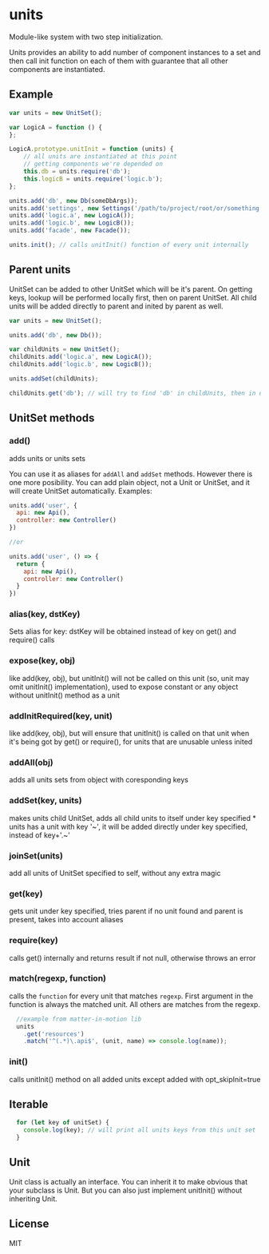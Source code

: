 # units

Module-like system with two step initialization.

Units provides an ability to add number of component instances to a set and then call init function on each of them with guarantee that all other components are instantiated.

## Example

```js
var units = new UnitSet();

var LogicA = function () {
};

LogicA.prototype.unitInit = function (units) {
	// all units are instantiated at this point
	// getting components we're depended on
	this.db = units.require('db');
	this.logicB = units.require('logic.b');
};

units.add('db', new Db(someDbArgs));
units.add('settings', new Settings('/path/to/project/root/or/something'));
units.add('logic.a', new LogicA());
units.add('logic.b', new LogicB());
units.add('facade', new Facade());

units.init(); // calls unitInit() function of every unit internally
```

## Parent units

UnitSet can be added to other UnitSet which will be it's parent. On getting keys, lookup will be performed locally first, then on parent UnitSet. All child units will be added directly to parent and inited by parent as well.

```js
var units = new UnitSet();

units.add('db', new Db());

var childUnits = new UnitSet();
childUnits.add('logic.a', new LogicA());
childUnits.add('logic.b', new LogicB());

units.addSet(childUnits);

childUnits.get('db'); // will try to find 'db' in childUnits, then in units
```

## UnitSet methods

### add()

adds units or units sets

You can use it as aliases for `addAll` and `addSet` methods. However there is one more posibility. You can add plain object, not a Unit or UnitSet, and it will create UnitSet automatically. Examples:

```js
units.add('user', {
  api: new Api(),
  controller: new Controller()
})

//or

units.add('user', () => {
  return {
    api: new Api(),
    controller: new Controller()
  }
})
```



### alias(key, dstKey)

Sets alias for key: dstKey will be obtained instead of key on get() and require() calls

### expose(key, obj)

like add(key, obj), but unitInit() will not be called on this unit (so, unit may omit unitInit() implementation), used to expose constant or any object without unitInit() method as a unit

### addInitRequired(key, unit)

like add(key, obj), but will ensure that unitInit() is called on that unit when it's being got by get() or require(), for units that are unusable unless inited

### addAll(obj)

adds all units sets from object with coresponding keys

### addSet(key, units)

makes units child UnitSet, adds all child units to itself under key specified
	* units has a unit with key '~', it will be added directly under key specified, instead of key+'.~'

### joinSet(units)

add all units of UnitSet specified to self, without any extra magic

### get(key)

gets unit under key specified, tries parent if no unit found and parent is present, takes into account aliases

### require(key)

calls get() internally and returns result if not null, otherwise throws an error

### match(regexp, function)

calls the `function` for every unit that matches `regexp`. First argument in the function is always the matched unit. All others are matches from the regexp.

```js
  //example from matter-in-motion lib
  units
    .get('resources')
    .match('^(.*)\.api$', (unit, name) => console.log(name));
```

### init()

calls unitInit() method on all added units except added with opt_skipInit=true

## Iterable
```js
  for (let key of unitSet) {
    console.log(key); // will print all units keys from this unit set
  }
```

## Unit

Unit class is actually an interface.
You can inherit it to make obvious that your subclass is Unit.
But you can also just implement unitInit() without inheriting Unit.

## License

MIT
